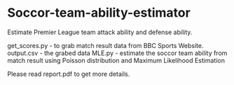 # Soccor-team-ability-estimator
Estimate Premier League team attack ability and defense ability.

get_scores.py - to grab match result data from BBC Sports Website.
output.csv - the grabed data
MLE.py - estimate the soccor team ability from match result using Poisson distribution and Maximum Likelihood Estimation

Please read report.pdf to get more details.
